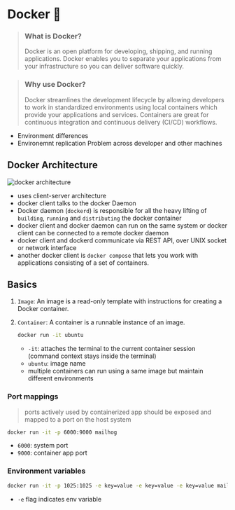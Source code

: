 # Docker 🐳

> ### What is Docker?
> Docker is an open platform for developing, shipping, and running applications. Docker enables you to separate your applications from your infrastructure so you can deliver software quickly.

> ### Why use Docker?
> Docker streamlines the development lifecycle by allowing developers to work in standardized environments using local containers which provide your applications and services. Containers are great for continuous integration and continuous delivery (CI/CD) workflows.
- Environment differences
- Environemnt replication Problem across developer and other machines

## Docker Architecture
![docker architecture](https://docs.docker.com/get-started/images/docker-architecture.webp)

- uses client-server architecture
- docker client talks to the docker Daemon
- Docker daemon (`dockerd`) is responsible for all the heavy lifting of `building`, `running` and `distributing` the docker container
- docker client and docker daemon can run on the same system or docker client can be connected to a remote docker daemon
- docker client and dockerd communicate via REST API, over UNIX socket or network interface
- another docker client is `docker compose` that lets you work with applications consisting of a set of containers.

## Basics

1. `Image`: An image is a read-only template with instructions for creating a Docker container.

2. `Container`: A container is a runnable instance of an image. 
    ```bash
    docker run -it ubuntu
    ```
    - `-it`:  attaches the terminal to the current container session (command context stays inside the terminal)
    - `ubuntu`:  image name
    - multiple containers can run using a same image but maintain different environments

### Port mappings
> ports actively used by containerized app should be exposed and mapped to a port on the host system
```bash
docker run -it -p 6000:9000 mailhog
```
- `6000`: system port
- `9000`: container app port

### Environment variables
```bash
docker run -it -p 1025:1025 -e key=value -e key=value -e key=value mailhog
```
- `-e` flag indicates env variable